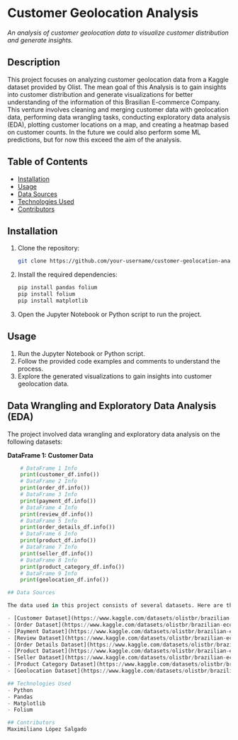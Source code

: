 # Customer Geolocation Analysis

*An analysis of customer geolocation data to visualize customer distribution and generate insights.*

## Description

This project focuses on analyzing customer geolocation data from a Kaggle dataset provided by Olist. The mean goal of this Analysis is to gain insights into customer distribution and generate visualizations for better understanding of the information of this Brasilian E-commerce Company. This venture involves cleaning and merging customer data with geolocation data, performing data wrangling tasks, conducting exploratory data analysis (EDA), plotting customer locations on a map, and creating a heatmap based on customer counts. In the future we could also perform some ML predictions, but for now this exceed the aim of the analysis.

## Table of Contents

- [Installation](#installation)
- [Usage](#usage)
- [Data Sources](#data-sources)
- [Technologies Used](#technologies-used)
- [Contributors](#contributors)

## Installation

1. Clone the repository: 
    ```bash   
    git clone https://github.com/your-username/customer-geolocation-analysis.git

2. Install the required dependencies:
    ```python
    pip install pandas folium
    pip install folium
    pip install matplotlib

3. Open the Jupyter Notebook or Python script to run the project.

## Usage

1. Run the Jupyter Notebook or Python script.
2. Follow the provided code examples and comments to understand the process.
3. Explore the generated visualizations to gain insights into customer geolocation data.

## Data Wrangling and Exploratory Data Analysis (EDA)

The project involved data wrangling and exploratory data analysis on the following datasets:

**DataFrame 1: Customer Data**
```python
    # DataFrame 1 Info
    print(customer_df.info())
    # DataFrame 2 Info
    print(order_df.info())
    # DataFrame 3 Info
    print(payment_df.info())
    # DataFrame 4 Info
    print(review_df.info())
    # DataFrame 5 Info
    print(order_details_df.info())
    # DataFrame 6 Info
    print(product_df.info())
    # DataFrame 7 Info
    print(seller_df.info())
    # DataFrame 8 Info
    print(product_category_df.info())
    # DataFrame 9 Info
    print(geolocation_df.info())

## Data Sources

The data used in this project consists of several datasets. Here are the links to the sample datasets:

- [Customer Dataset](https://www.kaggle.com/datasets/olistbr/brazilian-ecommerce)
- [Order Dataset](https://www.kaggle.com/datasets/olistbr/brazilian-ecommerce)
- [Payment Dataset](https://www.kaggle.com/datasets/olistbr/brazilian-ecommerce)
- [Review Dataset](https://www.kaggle.com/datasets/olistbr/brazilian-ecommerce)
- [Order Details Dataset](https://www.kaggle.com/datasets/olistbr/brazilian-ecommerce)
- [Product Dataset](https://www.kaggle.com/datasets/olistbr/brazilian-ecommerce)
- [Seller Dataset](https://www.kaggle.com/datasets/olistbr/brazilian-ecommerce)
- [Product Category Dataset](https://www.kaggle.com/datasets/olistbr/brazilian-ecommerce)
- [Geolocation Dataset](https://www.kaggle.com/datasets/olistbr/brazilian-ecommerce)

## Technologies Used
- Python
- Pandas
- Matplotlib
- Folium

## Contributors
Maximiliano López Salgado


